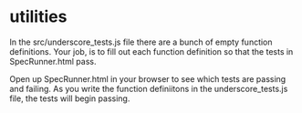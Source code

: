 utilities
=========

In the src/underscore_tests.js file there are a bunch of empty function definitions. 
Your job, is to fill out each function definition so that the tests in SpecRunner.html pass. 

Open up SpecRunner.html in your browser to see which tests are passing and failing. As you 
write the function definiitons in the underscore_tests.js file, the tests will begin passing.
